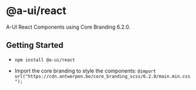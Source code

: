 # @a-ui/react

A-UI React Components using Core Branding 6.2.0.

## Getting Started

- `npm install @a-ui/react`

- Import the core branding to style the components:
  `@import url("https://cdn.antwerpen.be/core_branding_scss/6.2.0/main.min.css");`
